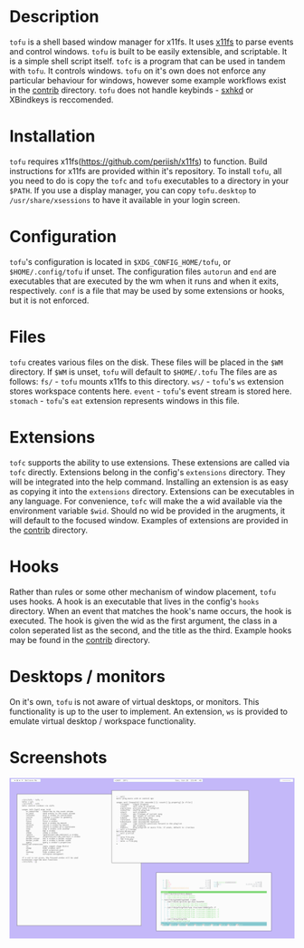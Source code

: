 # Description

`tofu` is a shell based window manager for x11fs. It uses [x11fs](https://github.com/periish/x11fs) to parse events and control windows. 
`tofu` is built to be easily extensible, and scriptable. It is a simple shell script itself.
`tofc` is a program that can be used in tandem with `tofu`. It controls windows.
`tofu` on it's own does not enforce any particular behaviour for windows, however some example workflows exist in the [contrib](contrib) directory.
`tofu` does not handle keybinds - [sxhkd](https://github.com/baskerville/sxhkd) or XBindkeys is reccomended.

# Installation
`tofu` requires x11fs(https://github.com/periish/x11fs) to function. Build instructions for x11fs are provided within it's repository.
To install `tofu`, all you need to do is copy the `tofc` and `tofu` executables to a directory in your `$PATH`.
If you use a display manager, you can copy `tofu.desktop` to `/usr/share/xsessions` to have it available in your login screen.

# Configuration
`tofu`'s configuration is located in `$XDG_CONFIG_HOME/tofu`, or `$HOME/.config/tofu` if unset.
The configuration files `autorun` and `end` are executables that are executed by the wm when it runs and when it exits, respectively.
`conf` is a file that may be used by some extensions or hooks, but it is not enforced.

# Files
`tofu` creates various files on the disk. These files will be placed in the `$WM` directory. 
If `$WM` is unset, `tofu` will default to `$HOME/.tofu`
The files are as follows:
`fs/` - `tofu` mounts x11fs to this directory.
`ws/` - `tofu`'s `ws` extension stores workspace contents here.
`event` - `tofu`'s event stream is stored here.
`stomach` - `tofu`'s `eat` extension represents windows in this file.

# Extensions
`tofc` supports the ability to use extensions. These extensions are called via `tofc` directly.
Extensions belong in the config's `extensions` directory. They will be integrated into the help command.
Installing an extension is as easy as copying it into the `extensions` directory.
Extensions can be executables in any language. For convenience, `tofc` will make the a wid available via the environment variable `$wid`.
Should no wid be provided in the arugments, it will default to the focused window.
Examples of extensions are provided in the [contrib](contrib) directory.

# Hooks
Rather than rules or some other mechanism of window placement, `tofu` uses hooks.
A hook is an executable that lives in the config's `hooks` directory.
When an event that matches the hook's name occurs, the hook is executed.
The hook is given the wid as the first argument, the class in a colon seperated list as the second, and the title as the third.
Example hooks may be found in the [contrib](contrib) directory.

# Desktops / monitors
On it's own, `tofu` is not aware of virtual desktops, or monitors. This functionality is up to the user to implement.
An extension, `ws` is provided to emulate virtual desktop / workspace functionality.

# Screenshots

![screenshot](demos/1.png)
